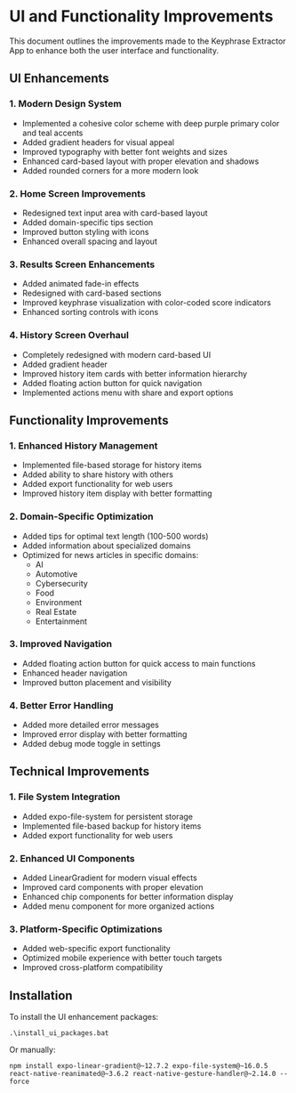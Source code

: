 # UI and Functionality Improvements

This document outlines the improvements made to the Keyphrase Extractor App to enhance both the user interface and functionality.

## UI Enhancements

### 1. Modern Design System
- Implemented a cohesive color scheme with deep purple primary color and teal accents
- Added gradient headers for visual appeal
- Improved typography with better font weights and sizes
- Enhanced card-based layout with proper elevation and shadows
- Added rounded corners for a more modern look

### 2. Home Screen Improvements
- Redesigned text input area with card-based layout
- Added domain-specific tips section
- Improved button styling with icons
- Enhanced overall spacing and layout

### 3. Results Screen Enhancements
- Added animated fade-in effects
- Redesigned with card-based sections
- Improved keyphrase visualization with color-coded score indicators
- Enhanced sorting controls with icons

### 4. History Screen Overhaul
- Completely redesigned with modern card-based UI
- Added gradient header
- Improved history item cards with better information hierarchy
- Added floating action button for quick navigation
- Implemented actions menu with share and export options

## Functionality Improvements

### 1. Enhanced History Management
- Implemented file-based storage for history items
- Added ability to share history with others
- Added export functionality for web users
- Improved history item display with better formatting

### 2. Domain-Specific Optimization
- Added tips for optimal text length (100-500 words)
- Added information about specialized domains
- Optimized for news articles in specific domains:
  - AI
  - Automotive
  - Cybersecurity
  - Food
  - Environment
  - Real Estate
  - Entertainment

### 3. Improved Navigation
- Added floating action button for quick access to main functions
- Enhanced header navigation
- Improved button placement and visibility

### 4. Better Error Handling
- Added more detailed error messages
- Improved error display with better formatting
- Added debug mode toggle in settings

## Technical Improvements

### 1. File System Integration
- Added expo-file-system for persistent storage
- Implemented file-based backup for history items
- Added export functionality for web users

### 2. Enhanced UI Components
- Added LinearGradient for modern visual effects
- Improved card components with proper elevation
- Enhanced chip components for better information display
- Added menu component for more organized actions

### 3. Platform-Specific Optimizations
- Added web-specific export functionality
- Optimized mobile experience with better touch targets
- Improved cross-platform compatibility

## Installation

To install the UI enhancement packages:

```
.\install_ui_packages.bat
```

Or manually:

```
npm install expo-linear-gradient@~12.7.2 expo-file-system@~16.0.5 react-native-reanimated@~3.6.2 react-native-gesture-handler@~2.14.0 --force
```

